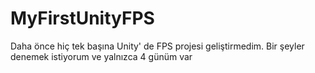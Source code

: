 # MyFirstUnityFPS
 Daha önce hiç tek başına Unity' de FPS projesi geliştirmedim. Bir şeyler denemek istiyorum ve yalnızca 4 günüm var
